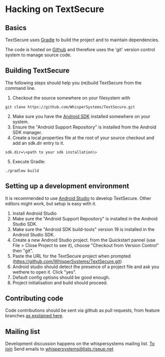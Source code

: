 Hacking on TextSecure
=====================

Basics
------

TextSecure uses [Gradle](http://gradle.org) to build the project and to maintain
dependencies.

The code is hosted on [Github](https://github.com) and therefore uses the 'git'
version control system to manage source code.

Building TextSecure
-------------------

The following steps should help you (re)build TextSecure from the command line.

1. Checkout the source somewhere on your filesystem with 

```
git clone https://github.com/WhisperSystems/TextSecure.git
```
2. Make sure you have the [Android SDK](https://developer.android.com/sdk/index.html) installed somewhere on your system.
3. Ensure the "Android Support Repository" is installed from the Android SDK manager.
4. Create a local.properties file at the root of your source checkout and add an sdk.dir entry to it.

```
sdk.dir=\<path to your sdk installation\>
```

5. Execute Gradle:

```
./gradlew build
```

Setting up a development environment
------------------------------------

It is recommended to use [Android Studio](https://developer.android.com/sdk/installing/studio.html) to develop TextSecure.
Other editors might work, but setup is easy with it.

1. Install Android Studio
2. Make sure the "Android Support Repository" is installed in the Android Studio SDK.
3. Make sure the "Android SDK build-tools" version 19 is installed in the Android Studio SDK.
4. Create a new Android Studio project. from the Quickstart pannel (use File > Close Project to see it), choose "Checkout from Version Control" then "git".
5. Paste the URL for the TextSecure project when prompted (https://github.com/WhisperSystems/TextSecure.git)
6. Android studio should detect the presence of a project file and ask you wethere to open it. Click "yes".
7. Default config options should be good enough.
8. Project initialisation and build should proceed.

Contributing code
-----------------

Code contributions should be sent via github as pull requests, from feature branches [as explained here](https://help.github.com/articles/using-pull-requests).

Mailing list
------------

Development discussion happens on the whispersystems mailing list.
[To join](https://lists.riseup.net/www/info/whispersystems)
Send emails to whispersystems@lists.riseup.net

